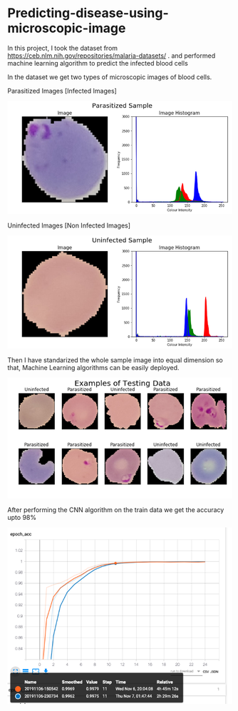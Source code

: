 # Predicting-disease-using-microscopic-image

In this project, I took the dataset from https://ceb.nlm.nih.gov/repositories/malaria-datasets/ . and performed machine learning algorithm to predict the infected blood cells

In the dataset we get two types of microscopic images of blood cells.

Parasitized Images
        [Infected Images]

![Infected Images](/infected%20hist.png)
     
     
Uninfected Images
        [Non Infected Images]
             
![Non Infected Images](/uninfected%20hist.png) 
 
       
Then I have standarized the whole sample image into equal dimension so that, Machine Learning algorithms can be easily deployed.

      
     
    
![Test Images](/testdata.png)


 After performing the CNN algorithm on the train data we get the accuracy upto 98%
 
 ![Accuracy](/acuracy%2025%20epoch.png)
 
